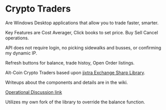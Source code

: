 # Crypto Traders

Are Windows Desktop applications that allow you to trade faster, smarter.  

Key Features are Cost Averager, Click books to set price. Buy Sell Cancel operations. 

API does not require login, no picking sidewalks and busses, or confirming my dynamic IP.   

Refresh buttons for balance, trade histoy, Open Order listings.

Alt-Coin Crypto Traders based upon [jjxtra Exchange Sharp Library](https://github.com/jjxtra/ExchangeSharp).  

Writeups about the components and details are in the wiki.

[Operational Discussion link](https://github.com/mmeents/CryptoAdvisor/wiki/Operational-Discussion)

Utilizes my own fork of the library to override the balance function.


